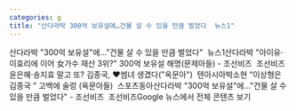 ```yaml
---
categories: g
title: "산다라박 300억 보유설에…건물 살 수 있을 만큼 벌었다  뉴스1"
---
```

산다라박 "300억 보유설"에…"건물 살 수 있을 만큼 벌었다"&nbsp;&nbsp;뉴스1산다라박 "아이유·이효리에 이어 女가수 재산 3위?" 300억 보유설 해명(문제아들) - 조선비즈&nbsp;&nbsp;조선비즈윤은혜·송지효 말고 또? 김종국, ♥썸녀 생겼다("옥문아")&nbsp;&nbsp;텐아시아박소현 “이상형은 김종국 ” 고백에 술렁 (옥문아들)&nbsp;&nbsp;스포츠동아산다라박 "300억 보유설"에…"건물 살 수 있을 만큼 벌었다" - 조선비즈&nbsp;&nbsp;조선비즈Google 뉴스에서 전체 콘텐츠 보기